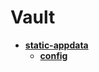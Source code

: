 <!-- generated by markdown-notes-tree -->

# Vault

<!-- optional markdown-notes-tree directory description starts here -->

<!-- optional markdown-notes-tree directory description ends here -->

- [**static-appdata**](static-appdata)
    - [**config**](static-appdata/config)
